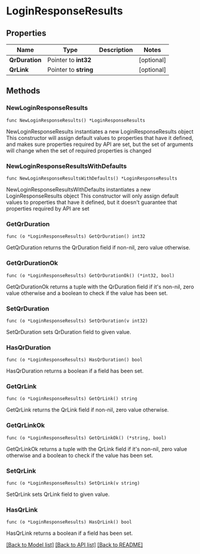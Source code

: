 # LoginResponseResults

## Properties

Name | Type | Description | Notes
------------ | ------------- | ------------- | -------------
**QrDuration** | Pointer to **int32** |  | [optional] 
**QrLink** | Pointer to **string** |  | [optional] 

## Methods

### NewLoginResponseResults

`func NewLoginResponseResults() *LoginResponseResults`

NewLoginResponseResults instantiates a new LoginResponseResults object
This constructor will assign default values to properties that have it defined,
and makes sure properties required by API are set, but the set of arguments
will change when the set of required properties is changed

### NewLoginResponseResultsWithDefaults

`func NewLoginResponseResultsWithDefaults() *LoginResponseResults`

NewLoginResponseResultsWithDefaults instantiates a new LoginResponseResults object
This constructor will only assign default values to properties that have it defined,
but it doesn't guarantee that properties required by API are set

### GetQrDuration

`func (o *LoginResponseResults) GetQrDuration() int32`

GetQrDuration returns the QrDuration field if non-nil, zero value otherwise.

### GetQrDurationOk

`func (o *LoginResponseResults) GetQrDurationOk() (*int32, bool)`

GetQrDurationOk returns a tuple with the QrDuration field if it's non-nil, zero value otherwise
and a boolean to check if the value has been set.

### SetQrDuration

`func (o *LoginResponseResults) SetQrDuration(v int32)`

SetQrDuration sets QrDuration field to given value.

### HasQrDuration

`func (o *LoginResponseResults) HasQrDuration() bool`

HasQrDuration returns a boolean if a field has been set.

### GetQrLink

`func (o *LoginResponseResults) GetQrLink() string`

GetQrLink returns the QrLink field if non-nil, zero value otherwise.

### GetQrLinkOk

`func (o *LoginResponseResults) GetQrLinkOk() (*string, bool)`

GetQrLinkOk returns a tuple with the QrLink field if it's non-nil, zero value otherwise
and a boolean to check if the value has been set.

### SetQrLink

`func (o *LoginResponseResults) SetQrLink(v string)`

SetQrLink sets QrLink field to given value.

### HasQrLink

`func (o *LoginResponseResults) HasQrLink() bool`

HasQrLink returns a boolean if a field has been set.


[[Back to Model list]](../README.md#documentation-for-models) [[Back to API list]](../README.md#documentation-for-api-endpoints) [[Back to README]](../README.md)


